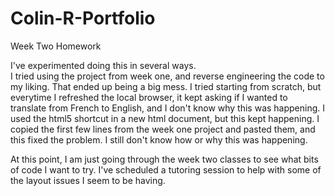 # Colin-R-Portfolio
Week Two Homework

I've experimented doing this in several ways.  
I tried using the project from week one, and reverse engineering the code to my liking.  That ended up being a big mess.  I tried starting from scratch, but everytime I refreshed the local browser, it kept asking if I wanted to translate from French to English, and I don't know why this was happening.  I used the html5 shortcut in a new html document, but this kept happening.  I copied the first few lines from the week one project and pasted them, and this fixed the problem.  I still don't know how or why this was happening.

At this point, I am just going through the week two classes to see what bits of code I want to try.  I've scheduled a tutoring session to help with some of the layout issues I seem to be having.


